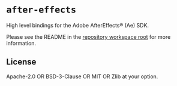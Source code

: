 # `after-effects`

High level bindings for the Adobe AfterEffects® (Ae) SDK.

Please see the README in the
[repository workspace root](https://github.com/virtualritz/after-effects) for more information.

## License

Apache-2.0 OR BSD-3-Clause OR MIT OR Zlib at your option.
